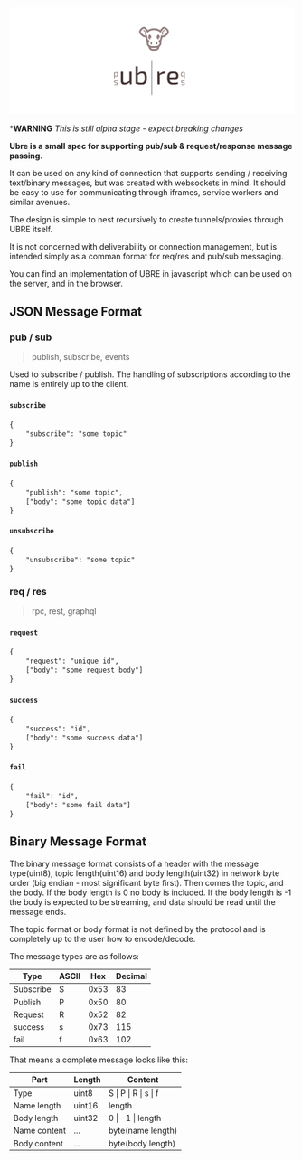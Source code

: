 ![Ubre](logo.svg)

***WARNING** *This is still alpha stage - expect breaking changes*

**Ubre is a small spec for supporting pub/sub & request/response message passing.**

It can be used on any kind of connection that supports sending / receiving text/binary messages, but was created with websockets in mind. It should be easy to use for communicating through iframes, service workers and similar avenues.

The design is simple to nest recursively to create tunnels/proxies through UBRE itself.

It is not concerned with deliverability or connection management, but is intended simply as a comman format for req/res and pub/sub messaging.

You can find an implementation of UBRE in javascript which can be used on the server, and in the browser. 

## JSON Message Format

### pub / sub

> publish, subscribe, events

Used to subscribe / publish. The handling of subscriptions according to the name is entirely up to the client.

#### `subscribe`

```
{
    "subscribe": "some topic"
}
```

#### `publish`

```
{
    "publish": "some topic",
    ["body": "some topic data"]
}
```

#### `unsubscribe`

```
{
    "unsubscribe": "some topic"
}
```

### req / res

> rpc, rest, graphql

#### `request`

```
{
    "request": "unique id",
    ["body": "some request body"]
}
```

#### `success`

```
{
    "success": "id",
    ["body": "some success data"]
}
```

#### `fail`

```
{
    "fail": "id",
    ["body": "some fail data"]
}
```

## Binary Message Format

The binary message format consists of a header with the message type(uint8), topic length(uint16) and body length(uint32) in network byte order (big endian - most significant byte first). Then comes the topic, and the body. If the body length is 0 no body is included. If the body length is -1 the body is expected to be streaming, and data should be read until the message ends.

The topic format or body format is not defined by the protocol and is completely up to the user how to encode/decode.

The message types are as follows:

| Type      | ASCII | Hex  | Decimal |
|-----------|-------|------|---------|
| Subscribe | S     | 0x53 | 83      |
| Publish   | P     | 0x50 | 80      |
| Request   | R     | 0x52 | 82      |
| success   | s     | 0x73 | 115     |
| fail      | f     | 0x63 | 102     |

That means a complete message looks like this:

| Part         | Length | Content               |
|--------------|--------|-----------------------|
| Type         | uint8  | S \| P \| R \| s \| f |
| Name length  | uint16 | length                |
| Body length  | uint32 | 0 \| -1 \| length     |
| Name content | ...    | byte(name length)     |
| Body content | ...    | byte(body length)     |
